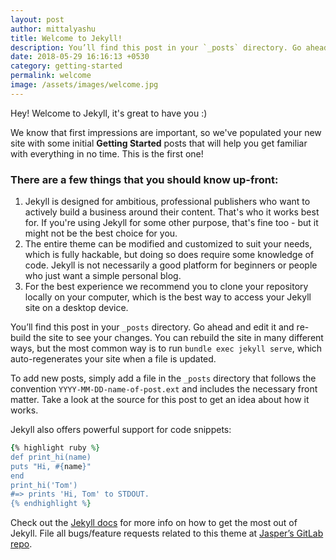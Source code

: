 ```yaml
---
layout: post
author: mittalyashu
title: Welcome to Jekyll!
description: You’ll find this post in your `_posts` directory. Go ahead and edit it and re-build the site to see your changes. You can rebuild the site in many different ways, but the most common way is to run `jekyll serve`, which launches a web server and auto-regenerates your site when a file is updated.
date: 2018-05-29 16:16:13 +0530
category: getting-started
permalink: welcome
image: /assets/images/welcome.jpg
---
```


Hey! Welcome to Jekyll, it's great to have you :)

We know that first impressions are important, so we've populated your new site with some initial **Getting Started** posts that will help you get familiar with everything in no time. This is the first one!

### There are a few things that you should know up-front:

1. Jekyll is designed for ambitious, professional publishers who want to actively build a business around their content. That's who it works best for. If you're using Jekyll for some other purpose, that's fine too - but it might not be the best choice for you.
2. The entire theme can be modified and customized to suit your needs, which is fully hackable, but doing so does require some knowledge of code. Jekyll is not necessarily a good platform for beginners or people who just want a simple personal blog.
3. For the best experience we recommend you to clone your repository locally on your computer, which is the best way to access your Jekyll site on a desktop device.

You’ll find this post in your `_posts` directory. Go ahead and edit it and re-build the site to see your changes. You can rebuild the site in many different ways, but the most common way is to run `bundle exec jekyll serve`, which auto-regenerates your site when a file is updated.

To add new posts, simply add a file in the `_posts` directory that follows the convention `YYYY-MM-DD-name-of-post.ext` and includes the necessary front matter. Take a look at the source for this post to get an idea about how it works.

Jekyll also offers powerful support for code snippets:

```rb
{% highlight ruby %}
def print_hi(name)
puts "Hi, #{name}"
end
print_hi('Tom')
#=> prints 'Hi, Tom' to STDOUT.
{% endhighlight %}
```

Check out the [Jekyll docs][jekyll-docs] for more info on how to get the most out of Jekyll. File all bugs/feature requests related to this theme at [Jasper’s GitLab repo][jasper-repo].

[jekyll-docs]: https://jekyllrb.com/docs/home
[jasper-repo]: https://gitlab.com/mittalyashu/jasper
